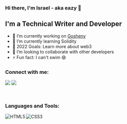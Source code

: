 ### Hi there, I'm Israel - aka eazy 👋

<!--
**pseudoeazy/pseudoeazy** is a ✨ _special_ ✨ repository because its `README.md` (this file) appears on your GitHub profile.
Here are some ideas to get you started:
-->

## I'm a Technical Writer and Developer

- 🔭 I’m currently working on [Gosheny](https://gosheny-frontend.vercel.app)
- 🌱 I’m currently learning Solidity
- 🥅 2022 Goals: Learn more about web3
- 👯 I’m looking to collaborate with other developers
- ⚡ Fun fact: I can't swim 😄
<!--
- 😻 Check out the NFT collection I created: [CodeCats](https://opensea.io/collection/codecats?search[sortAscending]=true&search[sortBy]=PRICE&search[toggles][0]=BUY_NOW)
  -->

### Connect with me:

<a href="https://twitter.com/pseudoeazy"><img src="https://img.shields.io/badge/Twitter-1DA1F2?style=for-the-badge&logo=twitter&logoColor=white" /></a>
<a href="https://medium.com/@pseudoeazy"><img src="https://img.shields.io/badge/Medium-12100E?style=for-the-badge&logo=medium&logoColor=white" /></a>

<br />

### Languages and Tools:

<img align="left" alt="HTML5"  src="https://img.shields.io/badge/HTML5-E34F26?style=for-the-badge&logo=html5&logoColor=white" />
<img align="left" alt="CSS3"  src="https://img.shields.io/badge/CSS3-1572B6?style=for-the-badge&logo=css3&logoColor=white" />

<br />
<br />
